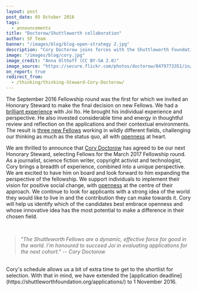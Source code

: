 ```yaml
---
layout: post
post_date: 05 October 2016
tags:
  - announcements
title: "Doctorow/Shuttleworth collaboration"
author: SF Team
banner: "/images/blog/blog-open-strategy 2.jpg"
description: "Cory Doctorow joins forces with the Shuttleworth Foundation for the March 2017 Fellowship round."
image: "/images/blog/cory.jpg"
image_credit: "Anna Olthoff (CC BY-SA 2.0)"
image_source: "https://secure.flickr.com/photos/doctorow/8479773351/in/album-72157622138315932/"
on_report: true
redirect_from:
  - /thinking/thinking-Steward-Cory-Doctorow/
---
```

The September 2016 Fellowship round was the first for which we invited an Honorary Steward to make the final decision on new Fellows. We had a [brilliant experience](https://shuttleworthfoundation.org/thinking/2016/07/14/thinking-eating-our-own-dogfood/) with Joi Ito. He brought his individual experience and perspective. He also invested considerable time and energy in thoughtful review and reflection on the applications and their contextual environments. The result is [three new Fellows](https://shuttleworthfoundation.org/thinking/2016/07/13/thinking-welcome-achal-isha-ugo/) working in wildly different fields, challenging our thinking as much as the status quo, all with [openness](https://shuttleworthfoundation.org/thinking/2014/01/15/thinking-openness/) at heart.

We are thrilled to announce that [Cory Doctorow](http://craphound.com/) has agreed to be our next Honorary Steward, selecting Fellows for the March 2017 Fellowship round. As a journalist, science fiction writer, copyright activist and technologist, Cory brings a breadth of experience, combined into a unique perspective. We are excited to have him on board and look forward to him expanding the perspective of the fellowship. We support individuals to implement their vision for positive social change, with [openness](https://shuttleworthfoundation.org/thinking/2014/01/15/thinking-openness/) at the centre of their approach. We continue to look for applicants with a strong idea of the world they would like to live in and the contribution they can make towards it. Cory will help us identify which of the candidates best embrace openness and whose innovative idea has the most potential to make a difference in their chosen field.

<br/>

> *"The Shuttleworth Fellows are a dynamic, effective force for good in the world. I'm honoured to succeed Joi in evaluating applications for the next cohort." -- Cory Doctorow*

<br/>
Cory's schedule allows us a bit of extra time to get to the shortlist for selection. With that in mind, we have extended the [application deadline](https://shuttleworthfoundation.org/applications/) to 1 November 2016.
